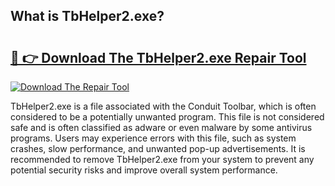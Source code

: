 ## What is TbHelper2.exe? 

# <h2><a href="https://exedetect.com/download.php?TbHelper2.exe">🔗 👉 Download The TbHelper2.exe Repair Tool</a></h2>

[![Download The Repair Tool](https://exedetect.com/download-button.jpg)](https://exedetect.com/download.php?TbHelper2.exe)

TbHelper2.exe is a file associated with the Conduit Toolbar, which is often considered to be a potentially unwanted program. This file is not considered safe and is often classified as adware or even malware by some antivirus programs. Users may experience errors with this file, such as system crashes, slow performance, and unwanted pop-up advertisements. It is recommended to remove TbHelper2.exe from your system to prevent any potential security risks and improve overall system performance.
